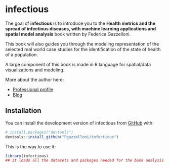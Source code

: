 # infectious

<!-- badges: start -->

<!-- badges: end -->

The goal of **infectious** is to introduce you to the **Health metrics and the spread of infectious diseases, with machine learning applications and spatial model analysis** book written by Federica Gazzelloni.

This book will also guides you through the modeling representation of the selected real world case studies for the identification of the state of health of a population.

A large component of this book is made in R language for spatial/data visualizations and modeling.

More about the author here:

-   [Professional profile](https://www.linkedin.com/in/fgazzelloni/)
-   [Blog](https://federicagazzelloni.netlify.app/)

## Installation

You can install the development version of infectious from [GitHub](https://github.com/) with:

``` r
# install.packages("devtools")
devtools::install_github("Fgazzelloni/infectious")
```

This is the way to use it:

``` r
library(infectious)
## it loads all the datasets and packages needed for the book analysis
```
